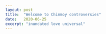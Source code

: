 ```yaml
---
layout: post
title:  "Welcome to Chinmoy controversies"
date:   2020-06-25
excerpt: "inundated love universal"
---
```

